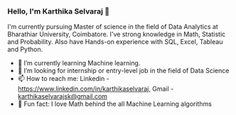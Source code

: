 ### Hello, I'm Karthika Selvaraj 👋

I'm currently pursuing Master of science in the field of Data Analytics at Bharathiar University, Coimbatore.
I've strong knowledge in Math, Statistic and Probability. Also have Hands-on experience with SQL, Excel, Tableau and Python.
- 🌱 I’m currently learning Machine learning.
- 🌱 I’m looking for internship or entry-level job in the field of Data Science
- 📫 How to reach me: Linkedin - https://www.linkedin.com/in/karthikaselvaraj, Gmail - karthikaselvarajsk@gmail.com
- 🌱 Fun fact: I love Math behind the all Machine Learning algorithms

